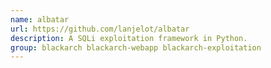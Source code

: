 ```yaml
---
name: albatar
url: https://github.com/lanjelot/albatar
description: A SQLi exploitation framework in Python.
group: blackarch blackarch-webapp blackarch-exploitation
---
```

